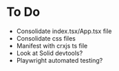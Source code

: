 # To Do

- Consolidate index.tsx/App.tsx file
- Consolidate css files
- Manifest with crxjs ts file
- Look at Solid devtools?
- Playwright automated testing?
